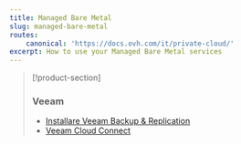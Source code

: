 ```yaml
---
title: Managed Bare Metal
slug: managed-bare-metal
routes:
    canonical: 'https://docs.ovh.com/it/private-cloud/'
excerpt: How to use your Managed Bare Metal services
---
```


> [!product-section]
>
> ### Veeam
>
> - [Installare Veeam Backup & Replication](https://docs.ovh.com/it/storage/veeam-backup-replication/)
> - [Veeam Cloud Connect](https://docs.ovh.com/it/storage/veeam-cloud-connect/)
>
